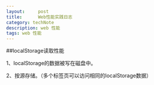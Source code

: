 ```yaml
---
layout:     post
title:      Web性能实践日志
category: techNote
description: web 性能
tags: web 性能 
---
```


##localStorage读取性能

1、localStorage的数据被写在磁盘中。

2、按源存储。（多个标签页可以访问相同的localStorage数据）

